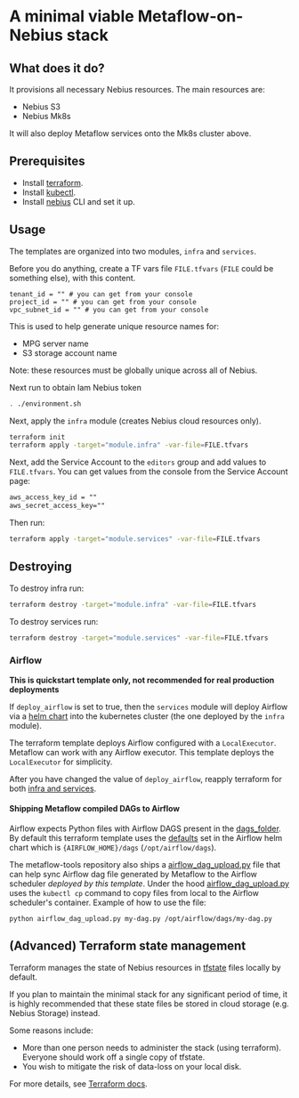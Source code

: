 # A minimal viable Metaflow-on-Nebius stack

## What does it do?

It provisions all necessary Nebius resources. The main resources are:

* Nebius S3
* Nebius Mk8s

It will also deploy Metaflow services onto the Mk8s cluster above.

## Prerequisites

* Install [terraform](https://learn.hashicorp.com/tutorials/terraform/install-cli).
* Install [kubectl](https://kubernetes.io/docs/tasks/tools/#kubectl).
* Install [nebius](https://docs.nebius.com/cli/quickstart/) CLI and set it up.

## Usage

The templates are organized into two modules, `infra` and `services`.

Before you do anything, create a TF vars file `FILE.tfvars` (`FILE` could be something else), with this content.

```text
tenant_id = "" # you can get from your console
project_id = "" # you can get from your console
vpc_subnet_id = "" # you can get from your console
```

This is used to help generate unique resource names for:

* MPG server name
* S3 storage account name

Note: these resources must be globally unique across all of Nebius.

Next run to obtain Iam Nebius token

```bash
. ./environment.sh
```

Next, apply the `infra` module (creates Nebius cloud resources only).

```bash
terraform init  
terraform apply -target="module.infra" -var-file=FILE.tfvars
```

Next, add the Service Account to the `editors` group and add values to `FILE.tfvars`. You can get values from the console from the Service Account page:

```txt
aws_access_key_id = ""
aws_secret_access_key=""
```

Then run:
```bash
terraform apply -target="module.services" -var-file=FILE.tfvars
```

## Destroying

To destroy infra run:

```bash
terraform destroy -target="module.infra" -var-file=FILE.tfvars
```

To destroy services run:

```bash
terraform destroy -target="module.services" -var-file=FILE.tfvars
```

### Airflow

**This is quickstart template only, not recommended for real production deployments**

If `deploy_airflow` is set to true, then the `services` module will deploy Airflow via a [helm chart](https://airflow.apache.org/docs/helm-chart/stable/index.html) into the kubernetes cluster (the one deployed by the `infra` module). 

The terraform template deploys Airflow configured with a `LocalExecutor`. Metaflow can work with any Airflow executor. This template deploys the `LocalExecutor` for simplicity.

After you have changed the value of `deploy_airflow`, reapply terraform for both [infra and services](#usage).

#### Shipping Metaflow compiled DAGs to Airflow
Airflow expects Python files with Airflow DAGS present in the [dags_folder](https://airflow.apache.org/docs/apache-airflow/2.2.0/configurations-ref.html#dags-folder). By default this terraform template uses the [defaults](https://airflow.apache.org/docs/helm-chart/stable/parameters-ref.html#airflow) set in the Airflow helm chart which is `{AIRFLOW_HOME}/dags` (`/opt/airflow/dags`).

The metaflow-tools repository also ships a [airflow_dag_upload.py](../../scripts/airflow_dag_upload.py) file that can help sync Airflow dag file generated by Metaflow to the Airflow scheduler _deployed by this template_. Under the hood [airflow_dag_upload.py](../../scripts/airflow_dag_upload.py) uses the `kubectl cp` command to copy files from local to the Airflow scheduler's container. Example of how to use the file:
```
python airflow_dag_upload.py my-dag.py /opt/airflow/dags/my-dag.py
```

## (Advanced) Terraform state management

Terraform manages the state of Nebius resources in [tfstate](https://www.terraform.io/language/state) files locally by default.

If you plan to maintain the minimal stack for any significant period of time, it is highly
recommended that these state files be stored in cloud storage (e.g. Nebius Storage) instead.

Some reasons include:

* More than one person needs to administer the stack (using terraform). Everyone should work off
  a single copy of tfstate.
* You wish to mitigate the risk of data-loss on your local disk.

For more details, see [Terraform docs](https://www.terraform.io/language/settings/backends/configuration).